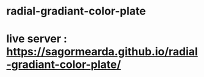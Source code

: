 # radial-gradiant-color-plate
# live server :  https://sagormearda.github.io/radial-gradiant-color-plate/
